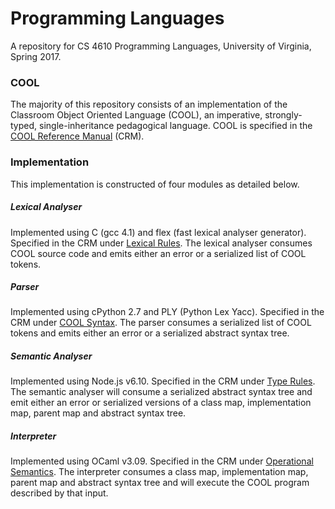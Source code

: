 # Programming Languages

A repository for CS 4610 Programming Languages,
University of Virginia, Spring 2017.

### COOL
The majority of this repository consists of an implementation of the
Classroom Object Oriented Language (COOL), an imperative, strongly-typed, single-inheritance
pedagogical language. COOL is specified in the [COOL Reference Manual](http://www.cs.virginia.edu/~cs415/cool-manual/cool-manual.html) (CRM).

### Implementation
This implementation is constructed of four modules as detailed below.

##### Lexical Analyser
Implemented using C (gcc 4.1) and flex (fast lexical analyser generator).
Specified in the CRM under [Lexical Rules](http://www.cs.virginia.edu/~cs415/cool-manual/node33.html).
The lexical analyser consumes COOL source code and emits either an error or
a serialized list of COOL tokens.

##### Parser
Implemented using cPython 2.7 and PLY (Python Lex Yacc).
Specified in the CRM under [COOL Syntax](http://www.cs.virginia.edu/~cs415/cool-manual/node39.html).
The parser consumes a serialized list of COOL tokens and emits either an error or
a serialized abstract syntax tree.

##### Semantic Analyser
Implemented using Node.js v6.10.
Specified in the CRM under [Type Rules](http://www.cs.virginia.edu/~cs415/cool-manual/node41.html).
The semantic analyser will consume a serialized abstract syntax tree and emit either
an error or serialized versions of a class map, implementation map, parent map and 
abstract syntax tree.

##### Interpreter
Implemented using OCaml v3.09.
Specified in the CRM under [Operational Semantics](http://www.cs.virginia.edu/~cs415/cool-manual/node44.html).
The interpreter consumes a class map, implementation map, parent map and abstract
syntax tree and will execute the COOL program described by that input.
